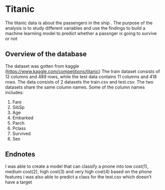 # **Titanic**    
The titanic data is about the passengers in the ship . The purpose of the analysis is to study different variables and use the findings to build a machine learniing model to predict whether a passnger is going to survive or not
## Overview of the database
The dataset was gotten from kaggle (https://www.kaggle.com/competitions/titanic)
The train dataset consists of 12 columns and 489 rows, while the test data contains 11 columns and 418 rows. 
The data consists of 2 datasets the train.csv and test.csv. The two datasets share the same column names. 
Some of the column names includes:
1. Fare
2. SibSp
3. Age
4. Embarked
5. Parch
6. Pclass
7. Survived
8. Sex

## Endnotes
I was able to create a model that can classify a pnone into low cost(1), medium cost(2), high cost(3) and very high cost(4) based on the phone features
i was also able to predict a class for the test.csv which doesn't have a target


